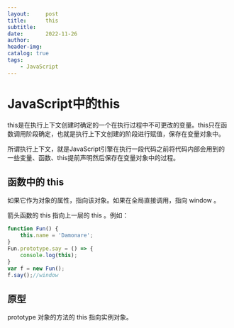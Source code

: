 ```yaml
---
layout:     post
title:      this
subtitle:   
date:       2022-11-26
author:     
header-img: 
catalog: true
tags:
    - JavaScript
---
```

# JavaScript中的this
this是在执行上下文创建时确定的一个在执行过程中不可更改的变量。this只在函数调用阶段确定，也就是执行上下文创建的阶段进行赋值，保存在变量对象中。

所谓执行上下文，就是JavaScript引擎在执行一段代码之前将代码内部会用到的一些变量、函数、this提前声明然后保存在变量对象中的过程。

## 函数中的 this
如果它作为对象的属性，指向该对象。如果在全局直接调用，指向 window 。

箭头函数的 this 指向上一层的 this 。例如：
```javascript
function Fun() {
    this.name = 'Damonare';
}
Fun.prototype.say = () => {
    console.log(this);
}
var f = new Fun();
f.say();//window
```
## 原型
prototype 对象的方法的 this 指向实例对象。
